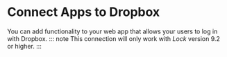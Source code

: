 # Connect Apps to Dropbox
You can add functionality to your web app that allows your users to log in with Dropbox. 
::: note
This connection will only work with <dfn data-key="lock">Lock</dfn> version 9.2 or higher.
:::
